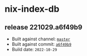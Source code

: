 # nix-index-db
## release 221029.a6f49b9
- Built against channel: [`master`](https://github.com/nixos/nixpkgs/tree/master)
- Built against commit: [`a6f49b9`](https://github.com/NixOS/nixpkgs/commit/a6f49b9f689c9cf85057240b8a5e86f66ae4b86a)
- Build date: `2022-10-29`

